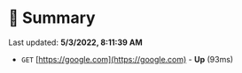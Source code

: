 # 📖 Summary
Last updated: **5/3/2022, 8:11:39 AM**

- `GET` [https://google.com](https://google.com) - **Up** (93ms)
